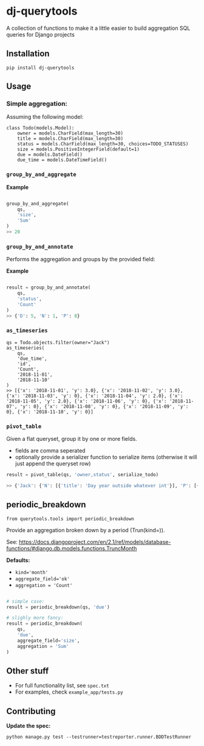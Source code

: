 # dj-querytools

A collection of functions to make it a little easier to build aggregation SQL queries for Django projects

## Installation

```
pip install dj-querytools
```

## Usage

### Simple aggregation:

Assuming the following model:

```
class Todo(models.Model):
    owner = models.CharField(max_length=30)
    title = models.CharField(max_length=30)
    status = models.CharField(max_length=30, choices=TODO_STATUSES)
    size = models.PositiveIntegerField(default=1)
    due = models.DateField()
    due_time = models.DateTimeField()
```

### `group_by_and_aggregate`

**Example**

```python

group_by_and_aggregate(
    qs,
    'size',
    'Sum'
)
>> 20
```

### `group_by_and_annotate`

Performs the aggregation and groups by the provided field:

**Example**

```python

result = group_by_and_annotate(
    qs,
    'status',
    'Count'
)
>> {'D': 5, 'N': 1, 'P': 8}
```

### `as_timeseries`

```
qs = Todo.objects.filter(owner="Jack")
as_timeseries(
    qs,
    'due_time',
    'id',
    'Count',
    '2018-11-01',
    '2018-11-10'
)
>> [{'x': '2018-11-01', 'y': 3.0}, {'x': '2018-11-02', 'y': 3.0}, {'x': '2018-11-03', 'y': 0}, {'x': '2018-11-04', 'y': 2.0}, {'x': '2018-11-05', 'y': 2.0}, {'x': '2018-11-06', 'y': 0}, {'x': '2018-11-07', 'y': 0}, {'x': '2018-11-08', 'y': 0}, {'x': '2018-11-09', 'y': 0}, {'x': '2018-11-10', 'y': 0}]
```

### `pivot_table`

Given a flat queryset, group it by one or more fields.

* fields are comma seperated
* optionally provide a serializer function to serialize items (otherwise it will just append the queryset row)

```python
result = pivot_table(qs, 'owner,status', serialize_todo)

>> {'Jack': {'N': [{'title': 'Day year outside whatever int'}], 'P': [{'title': 'Answer society close example '}, {'title': 'Raise real individual general'}], 'D': [{'title': 'Number organization particula'}, {'title': 'Least activity herself than c'}, {'title': 'Country local pretty yourself'}]}, 'Jane': {'P': [{'title': 'Prevent do still teacher grou'}, {'title': 'Include they management first'}, {'title': 'Number court few loss sort mu'}, {'title': 'That federal end local dream '}, {'title': 'Able ask listen. Cost ball me'}, {'title': 'Bad know meeting compare room'}], 'D': [{'title': 'Through town stay able car di'}, {'title': 'Tree design candidate because'}]}}
```

## periodic_breakdown

`from querytools.tools import periodic_breakdown`

Provide an aggregation broken down by a period (Trun(kind=)).

See: https://docs.djangoproject.com/en/2.1/ref/models/database-functions/#django.db.models.functions.TruncMonth

**Defaults:**

* `kind='month'`
* `aggregate_field='ok'`
* `aggregation = 'Count'`

```python

# simple case:
result = periodic_breakdown(qs, 'due')

# slighly more fancy:
result = periodic_breakdown(
    qs,
    'due',
    aggregate_field='size',
    aggregation = 'Sum'
)
```


## Other stuff

* For full functionality list, see `spec.txt`
* For examples, check `example_app/tests.py`

## Contributing

**Update the spec:**

```
python manage.py test --testrunner=testreporter.runner.BDDTestRunner
```

